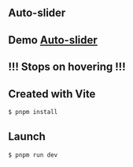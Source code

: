 ## Auto-slider

## Demo [Auto-slider](https://zecurion-table.vercel.app/)

## !!! Stops on hovering !!!

## Created with Vite

```bash
$ pnpm install
```

## Launch
```bash
$ pnpm run dev
```
